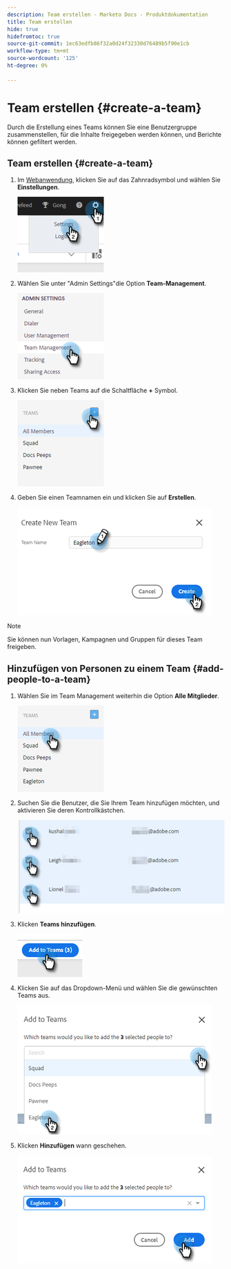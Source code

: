 ```yaml
---
description: Team erstellen - Marketo Docs - Produktdokumentation
title: Team erstellen
hide: true
hidefromtoc: true
source-git-commit: 1ec63edfb86f32a0d24f32330d76489b5f90e1cb
workflow-type: tm+mt
source-wordcount: '125'
ht-degree: 0%

---
```


# Team erstellen {#create-a-team}

Durch die Erstellung eines Teams können Sie eine Benutzergruppe zusammenstellen, für die Inhalte freigegeben werden können, und Berichte können gefiltert werden.

## Team erstellen {#create-a-team}

1. Im [Webanwendung](https://toutapp.com/login), klicken Sie auf das Zahnradsymbol und wählen Sie **Einstellungen**.

   ![](assets/create-a-team-1.png)

1. Wählen Sie unter &quot;Admin Settings&quot;die Option **Team-Management**.

   ![](assets/create-a-team-2.png)

1. Klicken Sie neben Teams auf die Schaltfläche **+** Symbol.

   ![](assets/create-a-team-3.png)

1. Geben Sie einen Teamnamen ein und klicken Sie auf **Erstellen**.

   ![](assets/create-a-team-4.png)

>[!NOTE]
>
>Sie können nun Vorlagen, Kampagnen und Gruppen für dieses Team freigeben.

## Hinzufügen von Personen zu einem Team {#add-people-to-a-team}

1. Wählen Sie im Team Management weiterhin die Option **Alle Mitglieder**.

   ![](assets/create-a-team-5.png)

1. Suchen Sie die Benutzer, die Sie Ihrem Team hinzufügen möchten, und aktivieren Sie deren Kontrollkästchen.

   ![](assets/create-a-team-6.png)

1. Klicken **Teams hinzufügen**.

   ![](assets/create-a-team-7.png)

1. Klicken Sie auf das Dropdown-Menü und wählen Sie die gewünschten Teams aus.

   ![](assets/create-a-team-8.png)

1. Klicken **Hinzufügen** wann geschehen.

   ![](assets/create-a-team-9.png)
